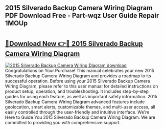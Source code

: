 ## 2015 Silverado Backup Camera Wiring Diagram PDF Download Free - Part-wqz User Guide Repair 1MOUp

# <h2><a href="http://dfs5ufz.blite.top/?on=2015+Silverado+Backup+Camera+Wiring+Diagram">🔗Download New 👉🔴 2015 Silverado Backup Camera Wiring Diagram</a></h2>

[![2015 Silverado Backup Camera Wiring Diagram download](https://i.imgur.com/lujVjoI.png)](http://dfs5ufz.blite.top/?on=2015+Silverado+Backup+Camera+Wiring+Diagram)
Congratulations on Your Purchase! This manual celebrates your new 2015 Silverado Backup Camera Wiring Diagram and provides a roadmap to its successful operation. Before using your 2015 Silverado Backup Camera Wiring Diagram, please refer to this user manual for detailed instructions on product setup, operation, and troubleshooting. It includes step-by-step guides for using each feature, as well as important safety information. 2015 Silverado Backup Camera Wiring Diagram advanced features include geolocation, smart alerts, customizable themes, and multi-user access, all easily controlled through the user-friendly and intuitive interface. We're Here to Guide You 2015 Silverado Backup Camera Wiring Diagram. We are committed to providing you with comprehensive support.
